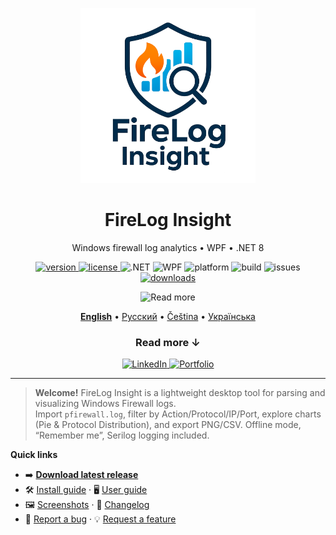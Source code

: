 <p align="center">
  <img src="docs/assets/logo.png" alt="FireLog Insight logo" width="280">
</p>

<h1 align="center">FireLog Insight</h1>

<p align="center">
  Windows firewall log analytics • WPF • .NET 8
</p>

<p align="center">
  <a href="https://github.com/Rincodev/FireLog-Insight/releases/latest">
    <img alt="version" src="https://img.shields.io/github/v/release/Rincodev/FireLog-Insight?label=version">
  </a>
  <a href="LICENSE">
    <img alt="license" src="https://img.shields.io/badge/license-MIT-blue">
  </a>
  <img alt=".NET" src="https://img.shields.io/badge/.NET-8.0-512BD4">
  <img alt="WPF" src="https://img.shields.io/badge/WPF-Desktop-5C2D91">
  <img alt="platform" src="https://img.shields.io/badge/Windows-10%2F11-informational">
<img alt="build" src="https://img.shields.io/github/actions/workflow/status/Rincodev/FireLog-Insight/ci.yml?label=build">
<img alt="issues" src="https://img.shields.io/github/issues/Rincodev/FireLog-Insight">

  <a href="https://github.com/Rincodev/FireLog-Insight/releases">
    <img alt="downloads" src="https://img.shields.io/github/downloads/Rincodev/FireLog-Insight/total?label=downloads">
  </a>
</p>
<p align="center">
  <img alt="Read more"
       src="https://img.shields.io/badge/Read%20more-%E2%86%93-111?style=for-the-badge">
</p>
<p align="center">
  <a href="docs/en/index.md"><b>English</b></a> •
  <a href="docs/ru/index.md">Русский</a> •
  <a href="docs/cs/index.md">Čeština</a> •
  <a href="docs/ua/index.md">Українська</a>
</p>

<h3 align="center"><b>Read more ↓</b></h3>



<p align="center">
  <a href="https://www.linkedin.com/in/bohdan-yatsenko-880a4831b/">
    <img alt="LinkedIn" src="https://img.shields.io/badge/LinkedIn-follow-0A66C2?logo=linkedin&logoColor=white">
  </a>
  <a href="https://bohdan.admstore.cz/en/">
    <img alt="Portfolio" src="https://img.shields.io/badge/Portfolio-visit-111?logo=globe&logoColor=white">
  </a>
</p>

---

> **Welcome!** FireLog Insight is a lightweight desktop tool for parsing and visualizing Windows Firewall logs.  
> Import `pfirewall.log`, filter by Action/Protocol/IP/Port, explore charts (Pie & Protocol Distribution), and export PNG/CSV. Offline mode, “Remember me”, Serilog logging included.

**Quick links**
- ➡️ **[Download latest release](https://github.com/Rincodev/FireLog-Insight/releases/latest)**
- 🛠️ [Install guide](docs/INSTALL.md) · 🖥️ [User guide](docs/USER_GUIDE.md)
- 🖼️ [Screenshots](docs/screenshots/README.md) · 📝 [Changelog](CHANGELOG.md)
- 🐞 [Report a bug](https://github.com/Rincodev/FireLog-Insight/issues/new?template=bug_report.md) · 💡 [Request a feature](https://github.com/Rincodev/FireLog-Insight/issues/new?template=feature_request.md)
